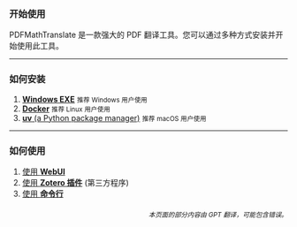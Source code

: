 ### 开始使用

PDFMathTranslate 是一款强大的 PDF 翻译工具。您可以通过多种方式安装并开始使用此工具。

---

### 如何安装

1. [**Windows EXE**](./INSTALLATION_winexe.md) <small>推荐 Windows 用户使用</small>
2. [**Docker**](./INSTALLATION_docker.md) <small>推荐 Linux 用户使用</small>
3. [**uv** (a Python package manager)](./INSTALLATION_uv.md) <small>推荐 macOS 用户使用</small>

---

### 如何使用

1. [使用 **WebUI**](./USAGE_webui.md)
2. [使用 **Zotero 插件**](https://github.com/guaguastandup/zotero-pdf2zh) (第三方程序)
3. [使用 **命令行**](./USAGE_commandline.md)

<div align="right"> 
<h6><small>本页面的部分内容由 GPT 翻译，可能包含错误。</small></h6>